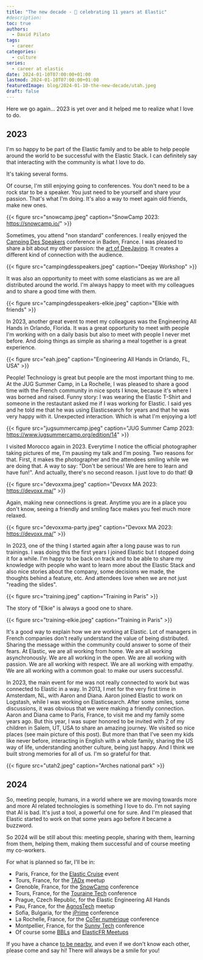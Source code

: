 ```yaml
---
title: "The new decade - 🎉 celebrating 11 years at Elastic"
#description: 
toc: true
authors:
  - David Pilato
tags:
  - career
categories:
  - culture
series:
  - career at elastic
date: 2024-01-10T07:00:00+01:00
lastmod: 2024-01-10T07:00:00+01:00
featuredImage: blog/2024-01-10-the-new-decade/utah.jpeg
draft: false
---
```


Here we go again... 2023 is yet over and it helped me to realize what I love to do.

## 2023

I'm so happy to be part of the Elastic family and to be able to help people around the world to be successful with the Elastic Stack. I can definitely say that interacting with the community is what I love to do.

It's taking several forms.

Of course, I'm still enjoying going to conferences. You don't need to be a rock star to be a speaker. You just need to be yourself and share your passion. That's what I'm doing. It's also a way to meet again old friends, make new ones.

{{< figure src="snowcamp.jpeg" caption="SnowCamp 2023: <https://snowcamp.io/>" >}}

Sometimes, you attend "non standard" conferences. I really enjoyed the [Camping Des Speakers](https://camping-speakers.fr/) conference in Baden, France. I was pleased to share a bit about my other passion: the [art of DeeJaying](http://djdadoo.pilato.fr/). It creates a different kind of connection with the audience.

{{< figure src="campingdesspeakers.jpeg" caption="Deejay Workshop" >}}

It was also an opportunity to meet with some elasticians as we are all distributed around the world. I'm always happy to meet with my colleagues and to share a good time with them.

{{< figure src="campingdesspeakers-elkie.jpeg" caption="Elkie with friends" >}}

In 2023, another great event to meet my colleagues was the Engineering All Hands in Orlando, Florida. It was a great opportunity to meet with people I'm working with on a daily basis but also to meet with people I never met before. And doing things as simple as sharing a meal together is a great experience.

{{< figure src="eah.jpeg" caption="Engineering All Hands in Orlando, FL, USA" >}}

People! Technology is great but people are the most important thing to me. At the JUG Summer Camp, in La Rochelle, I was pleased to share a good time with the French community in nice spots I know, because it's where I was borned and raised. Funny story: I was wearing the Elastic T-Shirt and someone in the restautant asked me if I was working for Elastic. I said yes and he told me that he was using Elasticsearch for years and that he was very happy with it. Unexpected interaction. Which is what I'm enjoying a lot!

{{< figure src="jugsummercamp.jpeg" caption="JUG Summer Camp 2023: <https://www.jugsummercamp.org/edition/14>" >}}

I visited Morocco again in 2023. Everytime I notice the official photographer taking pictures of me, I'm pausing my talk and I'm posing. Two reasons for that. First, it makes the photographer and the attendees smiling while we are doing that. A way to say: "Don't be serious! We are here to learn and have fun!". And actually, there's no second reason. I just love to do that! 😅

{{< figure src="devoxxma.jpeg" caption="Devoxx MA 2023: <https://devoxx.ma/>" >}}

Again, making new connections is great. Anytime you are in a place you don't know, seeing a friendly and smiling face makes you feel much more relaxed.

{{< figure src="devoxxma-party.jpeg" caption="Devoxx MA 2023: <https://devoxx.ma/>" >}}

In 2023, one of the thing I started again after a long pause was to run trainings. I was doing this the first years I joined Elastic but I stopped doing it for a while. I'm happy to be back on track and to be able to share my knowledge with people who want to learn more about the Elastic Stack and also nice stories about the company, some decisions we made, the thoughts behind a feature, etc. And attendees love when we are not just "reading the slides".

{{< figure src="training.jpeg" caption="Training in Paris" >}}

The story of "Elkie" is always a good one to share.

{{< figure src="training-elkie.jpeg" caption="Training in Paris" >}}

It's a good way to explain how we are working at Elastic. Lot of managers in French companies don't really understand the value of being distributed. Sharing the message within the community could answer to some of their fears. At Elastic, we are all working from home. We are all working asynchronously. We are all working in the open. We are all working with passion. We are all working with respect. We are all working with empathy. We are all working with a common goal: to make our users successful.

In 2023, the main event for me was not really connected to work but was connected to Elastic in a way. In 2013, I met for the very first time in Amsterdam, NL, with Aaron and Diana. Aaron joined Elastic to work on Logstash, while I was working on Elasticsearch. After some smiles, some discussions, it was obvious that we were making a friendly connection. Aaron and Diana came to Paris, France, to visit me and my family some years ago. But this year, I was super honored to be invited with 2 of my children in Salem, UT, USA to share an amazing journey. We visited so nice places (see main picture of this post). But more than that I've seen my kids like never before, interacting in English with a whole family, sharing the US way of life, understanding another culture, being just happy. And I think we built strong memories for all of us. I'm so grateful for that.

{{< figure src="utah2.jpeg" caption="Arches national park" >}}

## 2024

So, meeting people, humans, in a world where we are moving towards more and more AI related technologies is something I love to do. I'm not saying that AI is bad. It's just a tool, a powerful one for sure. And I'm pleased that Elastic started to work on that some years ago before it became a buzzword.

So 2024 will be still about this: meeting people, sharing with them, learning from them, helping them, making them successful and of course meeting my co-workers.

For what is planned so far, I'll be in:

* Paris, France, for the [Elastic Cruise](https://events.elastic.co/2024-01-11-rservezvotreplaceelasticrencon) event
* Tours, France, for the [TADx](https://www.tadx.fr/2024-01-23-44-eme-event) meetup
* Grenoble, France, for the [SnowCamp](https://snowcamp.io/) conference
* Tours, France, for the [Touraine Tech](https://touraine.tech/) conference
* Prague, Czech Republic, for the Elastic Engineering All Hands
* Pau, France, for the [AgnosTech](https://www.meetup.com/agnostech-pau/) meetup
* Sofia, Bulgaria, for the [jPrime](https://jprime.io/) conference
* La Rochelle, France, for the [CoTer numérique](https://coter-numerique.org/) conference
* Montpellier, France, for the [Sunny Tech](https://sunny-tech.io/) conference
* Of course some [BBLs](https://www.elastic.co/blog/free-lunch-for-open-source-engineers) and [ElasticFR Meetups](https://www.meetup.com/ElasticFR/)

If you have a chance [to be nearby](https://speaker.pilato.fr/), and even if we don't know each other, please come and say hi! There will always be a smile for you!
